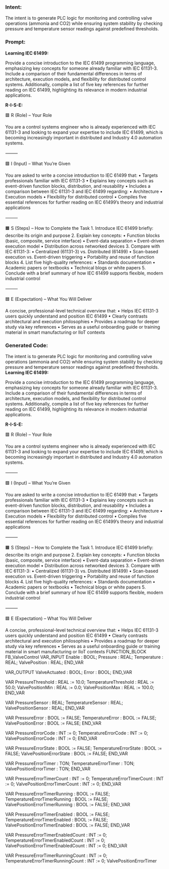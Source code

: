 ### Intent:
The intent is to generate PLC logic for monitoring and controlling valve operations (ammonia and CO2) while ensuring system stability by checking pressure and temperature sensor readings against predefined thresholds.

### Prompt:
**Learning IEC 61499:**

Provide a concise introduction to the IEC 61499 programming language, emphasizing key concepts for someone already familiar with IEC 61131-3. Include a comparison of their fundamental differences in terms of architecture, execution models, and flexibility for distributed control systems. Additionally, compile a list of five key references for further reading on IEC 61499, highlighting its relevance in modern industrial applications.

**R-I-S-E:**

🟥 R (Role) – Your Role

You are a control systems engineer who is already experienced with IEC 61131-3 and looking to expand your expertise to include IEC 61499, which is becoming increasingly important in distributed and Industry 4.0 automation systems.

⸻

🟩 I (Input) – What You’re Given

You are asked to write a concise introduction to IEC 61499 that:
	•	Targets professionals familiar with IEC 61131-3
	•	Explains key concepts such as event-driven function blocks, distribution, and reusability
	•	Includes a comparison between IEC 61131-3 and IEC 61499 regarding:
	•	Architecture
	•	Execution models
	•	Flexibility for distributed control
	•	Compiles five essential references for further reading on IEC 61499’s theory and industrial applications

⸻

🟧 S (Steps) – How to Complete the Task
	1.	Introduce IEC 61499 briefly: describe its origin and purpose
	2.	Explain key concepts:
	•	Function blocks (basic, composite, service interface)
	•	Event-data separation
	•	Event-driven execution model
	•	Distribution across networked devices
	3.	Compare with IEC 61131-3:
	•	Centralized (61131-3) vs. Distributed (61499)
	•	Scan-based execution vs. Event-driven triggering
	•	Portability and reuse of function blocks
	4.	List five high-quality references:
	•	Standards documentation
	•	Academic papers or textbooks
	•	Technical blogs or white papers
	5.	Conclude with a brief summary of how IEC 61499 supports flexible, modern industrial control

⸻

🟦 E (Expectation) – What You Will Deliver

A concise, professional-level technical overview that:
	•	Helps IEC 61131-3 users quickly understand and position IEC 61499
	•	Clearly contrasts architectural and execution philosophies
	•	Provides a roadmap for deeper study via key references
	•	Serves as a useful onboarding guide or training material in smart manufacturing or IIoT contexts

### Generated Code:
The intent is to generate PLC logic for monitoring and controlling valve operations (ammonia and CO2) while ensuring system stability by checking pressure and temperature sensor readings against predefined thresholds.
**Learning IEC 61499:**

Provide a concise introduction to the IEC 61499 programming language, emphasizing key concepts for someone already familiar with IEC 61131-3. Include a comparison of their fundamental differences in terms of architecture, execution models, and flexibility for distributed control systems. Additionally, compile a list of five key references for further reading on IEC 61499, highlighting its relevance in modern industrial applications.

**R-I-S-E:**

🟥 R (Role) – Your Role

You are a control systems engineer who is already experienced with IEC 61131-3 and looking to expand your expertise to include IEC 61499, which is becoming increasingly important in distributed and Industry 4.0 automation systems.

⸻

🟩 I (Input) – What You’re Given

You are asked to write a concise introduction to IEC 61499 that:
	•	Targets professionals familiar with IEC 61131-3
	•	Explains key concepts such as event-driven function blocks, distribution, and reusability
	•	Includes a comparison between IEC 61131-3 and IEC 61499 regarding:
	•	Architecture
	•	Execution models
	•	Flexibility for distributed control
	•	Compiles five essential references for further reading on IEC 61499’s theory and industrial applications

⸻

🟧 S (Steps) – How to Complete the Task
	1.	Introduce IEC 61499 briefly: describe its origin and purpose
	2.	Explain key concepts:
	•	Function blocks (basic, composite, service interface)
	•	Event-data separation
	•	Event-driven execution model
	•	Distribution across networked devices
	3.	Compare with IEC 61131-3:
	•	Centralized (61131-3) vs. Distributed (61499)
	•	Scan-based execution vs. Event-driven triggering
	•	Portability and reuse of function blocks
	4.	List five high-quality references:
	•	Standards documentation
	•	Academic papers or textbooks
	•	Technical blogs or white papers
	5.	Conclude with a brief summary of how IEC 61499 supports flexible, modern industrial control

⸻

🟦 E (Expectation) – What You Will Deliver

A concise, professional-level technical overview that:
	•	Helps IEC 61131-3 users quickly understand and position IEC 61499
	•	Clearly contrasts architectural and execution philosophies
	•	Provides a roadmap for deeper study via key references
	•	Serves as a useful onboarding guide or training material in smart manufacturing or IIoT contexts
FUNCTION_BLOCK FB_ValveControl
VAR_INPUT
    Enable : BOOL;
    Pressure : REAL;
    Temperature : REAL;
    ValvePosition : REAL;
END_VAR

VAR_OUTPUT
    ValveActuated : BOOL;
    Error : BOOL;
END_VAR

VAR
    PressureThreshold : REAL := 10.0;
    TemperatureThreshold : REAL := 50.0;
    ValvePositionMin : REAL := 0.0;
    ValvePositionMax : REAL := 100.0;
END_VAR

VAR
    PressureSensor : REAL;
    TemperatureSensor : REAL;
    ValvePositionSensor : REAL;
END_VAR

VAR
    PressureError : BOOL := FALSE;
    TemperatureError : BOOL := FALSE;
    ValvePositionError : BOOL := FALSE;
END_VAR

VAR
    PressureErrorCode : INT := 0;
    TemperatureErrorCode : INT := 0;
    ValvePositionErrorCode : INT := 0;
END_VAR

VAR
    PressureErrorState : BOOL := FALSE;
    TemperatureErrorState : BOOL := FALSE;
    ValvePositionErrorState : BOOL := FALSE;
END_VAR

VAR
    PressureErrorTimer : TON;
    TemperatureErrorTimer : TON;
    ValvePositionErrorTimer : TON;
END_VAR

VAR
    PressureErrorTimerCount : INT := 0;
    TemperatureErrorTimerCount : INT := 0;
    ValvePositionErrorTimerCount : INT := 0;
END_VAR

VAR
    PressureErrorTimerRunning : BOOL := FALSE;
    TemperatureErrorTimerRunning : BOOL := FALSE;
    ValvePositionErrorTimerRunning : BOOL := FALSE;
END_VAR

VAR
    PressureErrorTimerEnabled : BOOL := FALSE;
    TemperatureErrorTimerEnabled : BOOL := FALSE;
    ValvePositionErrorTimerEnabled : BOOL := FALSE;
END_VAR

VAR
    PressureErrorTimerEnabledCount : INT := 0;
    TemperatureErrorTimerEnabledCount : INT := 0;
    ValvePositionErrorTimerEnabledCount : INT := 0;
END_VAR

VAR
    PressureErrorTimerRunningCount : INT := 0;
    TemperatureErrorTimerRunningCount : INT := 0;
    ValvePositionErrorTimer
